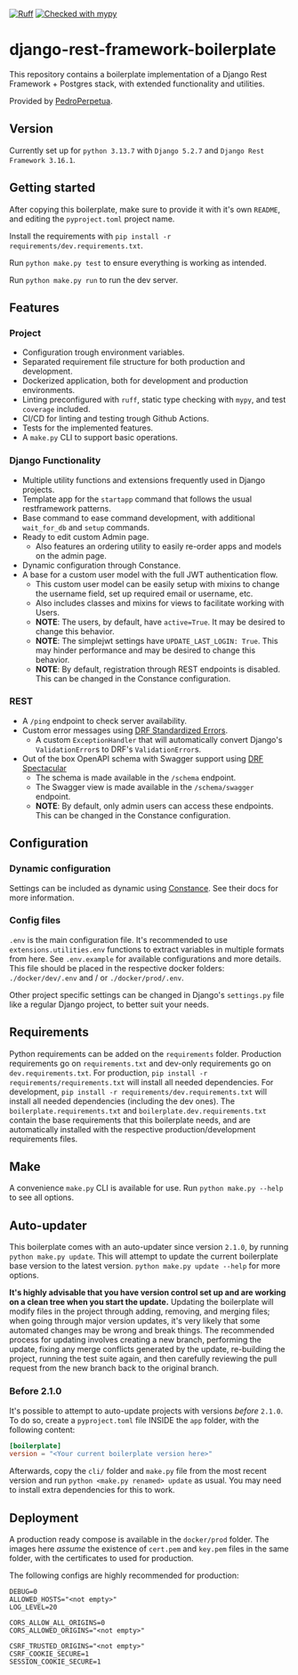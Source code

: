 [![Ruff](https://img.shields.io/endpoint?url=https://raw.githubusercontent.com/astral-sh/ruff/main/assets/badge/v2.json)](https://github.com/astral-sh/ruff)
[![Checked with mypy](https://www.mypy-lang.org/static/mypy_badge.svg)](https://mypy-lang.org/)

django-rest-framework-boilerplate
===
This repository contains a boilerplate implementation of a Django Rest Framework + Postgres stack, with extended functionality and utilities.

Provided by [PedroPerpetua](https://github.com/PedroPerpetua).


## Version
Currently set up for `python 3.13.7` with `Django 5.2.7` and `Django Rest Framework 3.16.1`.


## Getting started
After copying this boilerplate, make sure to provide it with it's own `README`, and editing the `pyproject.toml` project name.

Install the requirements with `pip install -r requirements/dev.requirements.txt`.

Run `python make.py test` to ensure everything is working as intended.

Run `python make.py run` to run the dev server.


## Features

### Project
- Configuration trough environment variables.
- Separated requirement file structure for both production and development.
- Dockerized application, both for development and production environments.
- Linting preconfigured with `ruff`, static type checking with `mypy`, and test `coverage` included.
- CI/CD for linting and testing trough Github Actions.
- Tests for the implemented features.
- A `make.py` CLI to support basic operations.

### Django Functionality
- Multiple utility functions and extensions frequently used in Django projects.
- Template app for the `startapp` command that follows the usual restframework patterns.
- Base command to ease command development, with additional `wait_for_db` and `setup` commands.
- Ready to edit custom Admin page.
  - Also features an ordering utility to easily re-order apps and models on the admin page.
- Dynamic configuration through Constance.
- A base for a custom user model with the full JWT authentication flow.
  - This custom user model can be easily setup with mixins to change the username field, set up required email or username, etc.
  - Also includes classes and mixins for views to facilitate working with Users.
  - **NOTE**: The users, by default, have `active=True`. It may be desired to change this behavior.
  - **NOTE**: The simplejwt settings have `UPDATE_LAST_LOGIN: True`. This may hinder performance and may be desired to change this behavior.
  - **NOTE**: By default, registration through REST endpoints is disabled. This can be changed in the Constance configuration.

### REST
- A `/ping` endpoint to check server availability.
- Custom error messages using [DRF Standardized Errors](https://github.com/ghazi-git/drf-standardized-errors).
  - A custom `ExceptionHandler` that will automatically convert Django's `ValidationError`s to DRF's `ValidationError`s.
- Out of the box OpenAPI schema with Swagger support using [DRF Spectacular](https://github.com/tfranzel/drf-spectacular)
  - The schema is made available in the `/schema` endpoint.
  - The Swagger view is made available in the `/schema/swagger` endpoint.
  - **NOTE**: By default, only admin users can access these endpoints. This can be changed in the Constance configuration.


## Configuration

### Dynamic configuration
Settings can be included as dynamic using [Constance](https://github.com/jazzband/django-constance). See their docs for more information.

### Config files
`.env` is the main configuration file. It's recommended to use `extensions.utilities.env` functions to extract variables in multiple formats from here. See `.env.example` for available configurations and more details. This file should be placed in the respective docker folders: `./docker/dev/.env` and / or `./docker/prod/.env`.

Other project specific settings can be changed in Django's `settings.py` file like a regular Django project, to better suit your needs.


## Requirements
Python requirements can be added on the `requirements` folder. Production requirements go on `requirements.txt` and dev-only requirements go on `dev.requirements.txt`. For production, `pip install -r requirements/requirements.txt` will install all needed dependencies. For development, `pip install -r requirements/dev.requirements.txt` will install all needed dependencies (including the dev ones). The `boilerplate.requirements.txt` and `boilerplate.dev.requirements.txt` contain the base requirements that this boilerplate needs, and are automatically installed with the respective production/development requirements files.


## Make
A convenience `make.py` CLI is available for use. Run `python make.py --help` to see all options.


## Auto-updater
This boilerplate comes with an auto-updater since version `2.1.0`, by running `python make.py update`. This will attempt to update the current boilerplate base version to the latest version. `python make.py update --help` for more options.

**It's highly advisable that you have version control set up and are working on a clean tree when you start the update.** Updating the boilerplate will modify files in the project through adding, removing, and merging files; when going through major version updates, it's very likely that some automated changes may be wrong and break things. The recommended process for updating involves creating a new branch, performing the update, fixing any merge conflicts generated by the update, re-building the project, running the test suite again, and then carefully reviewing the pull request from the new branch back to the original branch.

### Before 2.1.0
It's possible to attempt to auto-update projects with versions _before_ `2.1.0`. To do so, create a `pyproject.toml` file INSIDE the `app` folder, with the following content:
```toml
[boilerplate]
version = "<Your current boilerplate version here>"
```

Afterwards, copy the `cli/` folder and `make.py` file from the most recent version and run `python <make.py renamed> update` as usual. You may need to install extra dependencies for this to work.


## Deployment
A production ready compose is available in the `docker/prod` folder. The images here _assume_ the existence of `cert.pem` and `key.pem` files in the same folder, with the certificates to used for production.

The following configs are highly recommended for production:
```env
DEBUG=0
ALLOWED_HOSTS="<not empty>"
LOG_LEVEL=20

CORS_ALLOW_ALL_ORIGINS=0
CORS_ALLOWED_ORIGINS="<not empty>"

CSRF_TRUSTED_ORIGINS="<not empty>"
CSRF_COOKIE_SECURE=1
SESSION_COOKIE_SECURE=1
```
